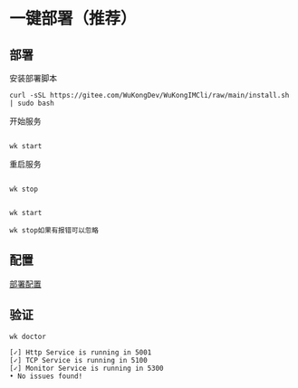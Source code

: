 # 一键部署（推荐）

## 部署

安装部署脚本

```shell
curl -sSL https://gitee.com/WuKongDev/WuKongIMCli/raw/main/install.sh | sudo bash
```

开始服务

```shell

wk start

```

重启服务

```shell

wk stop

```

```shell

wk start

```

`wk stop如果有报错可以忽略`


## 配置

[部署配置](/guide/deploy-config)

## 验证


```shell
wk doctor
```

```shell
[✓] Http Service is running in 5001
[✓] TCP Service is running in 5100
[✓] Monitor Service is running in 5300
• No issues found!
```
